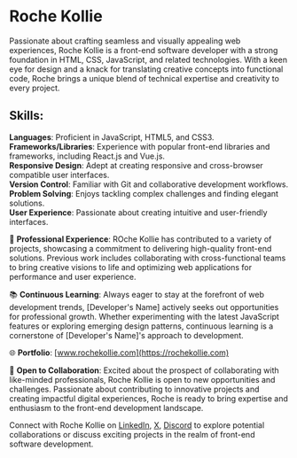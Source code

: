 # Roche Kollie

Passionate about crafting seamless and visually appealing web experiences, Roche Kollie is a front-end software developer with a strong foundation in HTML, CSS, JavaScript, and related technologies. With a keen eye for design and a knack for translating creative concepts into functional code, Roche brings a unique blend of technical expertise and creativity to every project.


## Skills:

**Languages**: Proficient in JavaScript, HTML5, and CSS3.  
**Frameworks/Libraries**: Experience with popular front-end libraries and frameworks, including React.js and Vue.js.  
**Responsive Design**: Adept at creating responsive and cross-browser compatible user interfaces.  
**Version Control**: Familiar with Git and collaborative development workflows.  
**Problem Solving**: Enjoys tackling complex challenges and finding elegant solutions.  
**User Experience**: Passionate about creating intuitive and user-friendly interfaces.


💼 **Professional Experience**:
ROche Kollie has contributed to a variety of projects, showcasing a commitment to delivering high-quality front-end solutions. Previous work includes collaborating with cross-functional teams to bring creative visions to life and optimizing web applications for performance and user experience.

📚 **Continuous Learning**:
Always eager to stay at the forefront of web development trends, [Developer's Name] actively seeks out opportunities for professional growth. Whether experimenting with the latest JavaScript features or exploring emerging design patterns, continuous learning is a cornerstone of [Developer's Name]'s approach to development.

🌐 **Portfolio**:
[www.rochekollie.com](https://rochekollie.com)

🤝 **Open to Collaboration**:
Excited about the prospect of collaborating with like-minded professionals, Roche Kollie is open to new opportunities and challenges. Passionate about contributing to innovative projects and creating impactful digital experiences, Roche is ready to bring expertise and enthusiasm to the front-end development landscape.

Connect with Roche Kollie on [LinkedIn](https://linkedin.com/in/rochekollie), [X](https://x.com/rochekollie), [Discord](https://discord.com/rochekollie) to explore potential collaborations or discuss exciting projects in the realm of front-end software development.


